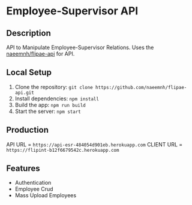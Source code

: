 # Employee-Supervisor API

## Description

API to Manipulate Employee-Supervisor Relations.
Uses the [naeemnh/flipae-api]('https://github.com/naeemnh/flipae-api.git') for API.

## Local Setup

1. Clone the repository: `git clone https://github.com/naeemnh/flipae-api.git`
2. Install dependencies: `npm install`
3. Build the app: `npm run build`
4. Start the server: `npm start`

## Production

API URL = `https://api-esr-484054d901eb.herokuapp.com`
CLIENT URL = `https://flipint-b12f6679542c.herokuapp.com`

## Features

- Authentication
- Employee Crud
- Mass Upload Employees
